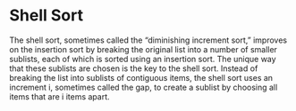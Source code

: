 # Shell Sort

The shell sort, sometimes called the “diminishing increment sort,” improves on the insertion sort by breaking the original list into a number of smaller sublists, each of which is sorted using an insertion sort. The unique way that these sublists are chosen is the key to the shell sort. Instead of breaking the list into sublists of contiguous items, the shell sort uses an increment i, sometimes called the gap, to create a sublist by choosing all items that are i items apart.
